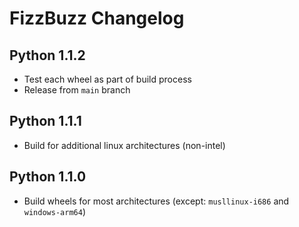 # FizzBuzz Changelog

## Python 1.1.2

- Test each wheel as part of build process
- Release from `main` branch

## Python 1.1.1

- Build for additional linux architectures (non-intel)

## Python 1.1.0

- Build wheels for most architectures (except: `musllinux-i686` and `windows-arm64`)
